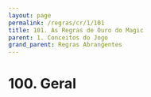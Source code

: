 ```yaml
---
layout: page
permalink: /regras/cr/1/101
title: 101. As Regras de Ouro do Magic
parent: 1. Conceitos do Jogo
grand_parent: Regras Abrangentes
---
```


# 100. Geral
